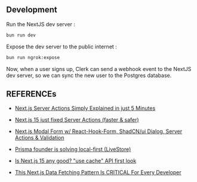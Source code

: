 ## Development

Run the NextJS dev server :

```sh
bun run dev
```

Expose the dev server to the public internet :

```sh
bun run ngrok:expose
```

Now, when a user signs up, Clerk can send a webhook event to the NextJS dev
server, so we can sync the new user to the Postgres database.

## REFERENCEs

- [Next.js Server Actions Simply Explained in just 5 Minutes](https://www.youtube.com/watch?v=m0Ao0cu7GmY)

- [Next.js 15 just fixed Server Actions (faster & safer)](https://www.youtube.com/watch?v=JEvwFTY_xIA)

- [Next.js Modal Form w/ React-Hook-Form, ShadCN/ui Dialog, Server Actions & Validation](https://www.youtube.com/watch?v=WyL_Jc6_-sY&t=1504s)

- [Prisma founder is solving local-first (LiveStore)](https://www.youtube.com/watch?v=ZW9dVJ_eFIU)

- [Is Next.js 15 any good? "use cache" API first look](https://www.youtube.com/watch?v=xWkozeculPo)

- [This Next.js Data Fetching Pattern Is CRITICAL For Every Developer](https://www.youtube.com/watch?v=bKm1rNaCFOo)
